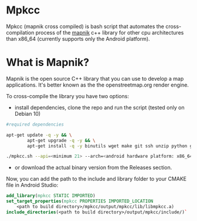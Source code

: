 # Mpkcc

Mpkcc (mapnik cross compiled) is bash script that automates the cross-compilation process of the [mapnik](https://github.com/mapnik/mapnik) c++ library for other cpu architectures than x86_64 (currently supports only the Android platform).

# What is Mapnik?

Mapnik is the open source C++ library that you can use to develop a map applications.
It's better known as the the openstreetmap.org render engine.

To cross-compile the library you have two options:

- install dependencies, clone the repo and run the script (tested only on Debian 10)

```bash
#required dependencies

apt-get update -q -y && \
        apt-get upgrade -q -y && \
        apt-get install -q -y binutils wget make git ssh unzip python gcc g++

./mpkcc.sh --api=<minimum 21> --arch=<android hardware platform: x86_64|x86|arm|arm64>
 ```

- or download the actual binary version from the Releases section.

Now, you can add the path to the include and library folder to your CMAKE file in Android Studio:

```CMAKE
add_library(mpkcc STATIC IMPORTED)
set_target_properties(mpkcc PROPERTIES IMPORTED_LOCATION
    <path to build directory>/mpkcc/output/mpkcc/lib/libmpkcc.a)
include_directories(<path to build directory>/output/mpkcc/include/)`
```
